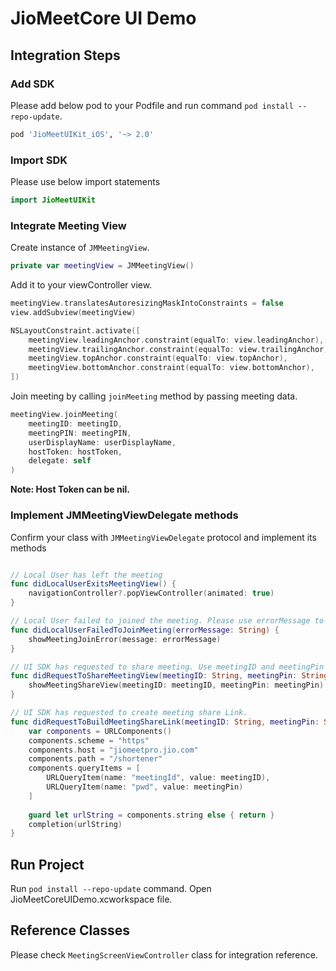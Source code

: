 # JioMeetCore UI Demo

## Integration Steps

### Add SDK

Please add below pod to your Podfile and run command `pod install --repo-update`.

```ruby
pod 'JioMeetUIKit_iOS', '~> 2.0'
```

### Import SDK

Please use below import statements

```swift
import JioMeetUIKit
```

### Integrate Meeting View


Create instance of `JMMeetingView`. 

```swift
private var meetingView = JMMeetingView()
```

Add it to your viewController view. 

```swift
meetingView.translatesAutoresizingMaskIntoConstraints = false
view.addSubview(meetingView)

NSLayoutConstraint.activate([
    meetingView.leadingAnchor.constraint(equalTo: view.leadingAnchor),
    meetingView.trailingAnchor.constraint(equalTo: view.trailingAnchor),
    meetingView.topAnchor.constraint(equalTo: view.topAnchor),
    meetingView.bottomAnchor.constraint(equalTo: view.bottomAnchor),
])
```

Join meeting by calling `joinMeeting` method by passing meeting data.

```swift
meetingView.joinMeeting(
    meetingID: meetingID,
    meetingPIN: meetingPIN,
    userDisplayName: userDisplayName,
    hostToken: hostToken,
    delegate: self
)
```

**Note: Host Token can be nil.**

### Implement JMMeetingViewDelegate methods

Confirm your class with `JMMeetingViewDelegate` protocol and implement its methods

```swift

// Local User has left the meeting
func didLocalUserExitsMeetingView() {
    navigationController?.popViewController(animated: true)
}

// Local User failed to joined the meeting. Please use errorMessage to show any error.
func didLocalUserFailedToJoinMeeting(errorMessage: String) {
    showMeetingJoinError(message: errorMessage)
}

// UI SDK has requested to share meeting. Use meetingID and meetingPin to show any UI you want. For e.g. `UIActivityViewController`
func didRequestToShareMeetingView(meetingID: String, meetingPin: String) {
    showMeetingShareView(meetingID: meetingID, meetingPin: meetingPin)
}

// UI SDK has requested to create meeting share Link.
func didRequestToBuildMeetingShareLink(meetingID: String, meetingPin: String, completion: @escaping ((String) -> Void)) {
    var components = URLComponents()
    components.scheme = "https"
    components.host = "jiomeetpro.jio.com"
    components.path = "/shortener"
    components.queryItems = [
        URLQueryItem(name: "meetingId", value: meetingID),
        URLQueryItem(name: "pwd", value: meetingPin)
    ]
    
    guard let urlString = components.string else { return }
    completion(urlString)
}
```

## Run Project

Run `pod install --repo-update` command. Open JioMeetCoreUIDemo.xcworkspace file.


## Reference Classes

Please check `MeetingScreenViewController` class for integration reference.

